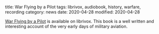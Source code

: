 title: War Flying by a Pilot
tags: librivox, audiobook, history, warfare, recording
category: news
date: 2020-04-28
modified: 2020-04-28

[War Flying by a Pilot](https://librivox.org/war-flying-by-a-pilot-by-lessel-finer-hutcheon/) is available on librivox.  This book is a well written and interesting account of the very early days of military aviation.

